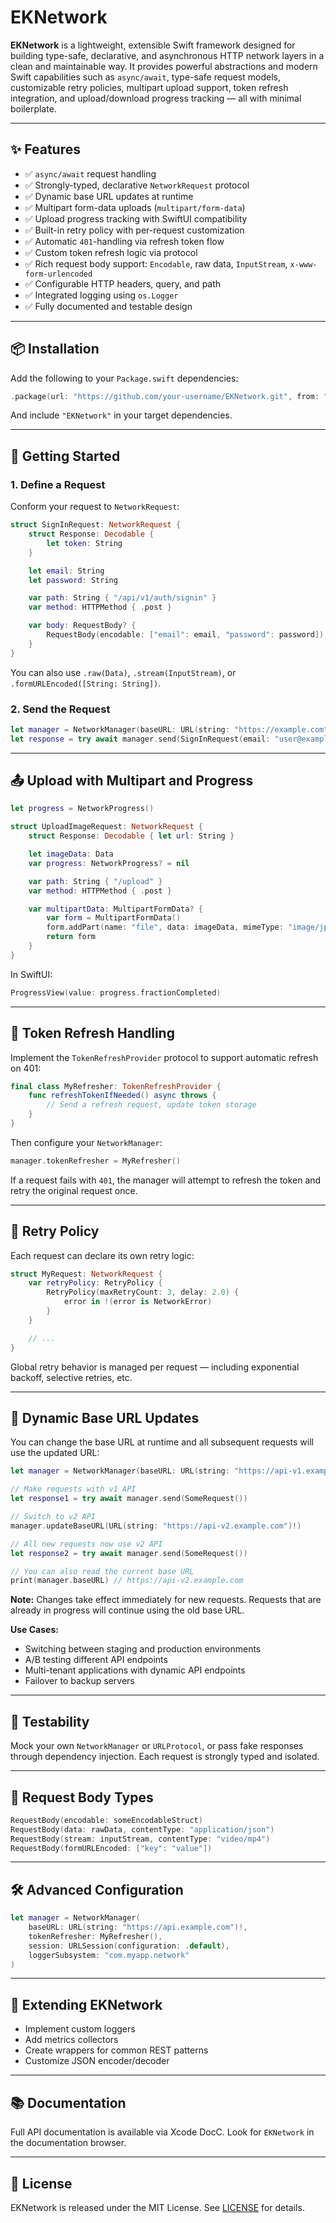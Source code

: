 # EKNetwork

**EKNetwork** is a lightweight, extensible Swift framework designed for building type-safe, declarative, and asynchronous HTTP network layers in a clean and maintainable way. It provides powerful abstractions and modern Swift capabilities such as `async/await`, type-safe request models, customizable retry policies, multipart upload support, token refresh integration, and upload/download progress tracking — all with minimal boilerplate.

---

## ✨ Features

- ✅ `async/await` request handling
- ✅ Strongly-typed, declarative `NetworkRequest` protocol
- ✅ Dynamic base URL updates at runtime
- ✅ Multipart form-data uploads (`multipart/form-data`)
- ✅ Upload progress tracking with SwiftUI compatibility
- ✅ Built-in retry policy with per-request customization
- ✅ Automatic `401`-handling via refresh token flow
- ✅ Custom token refresh logic via protocol
- ✅ Rich request body support: `Encodable`, raw data, `InputStream`, `x-www-form-urlencoded`
- ✅ Configurable HTTP headers, query, and path
- ✅ Integrated logging using `os.Logger`
- ✅ Fully documented and testable design

---

## 📦 Installation

Add the following to your `Package.swift` dependencies:

```swift
.package(url: "https://github.com/your-username/EKNetwork.git", from: "1.0.0")
```

And include `"EKNetwork"` in your target dependencies.

---

## 🚀 Getting Started

### 1. Define a Request

Conform your request to `NetworkRequest`:

```swift
struct SignInRequest: NetworkRequest {
    struct Response: Decodable {
        let token: String
    }

    let email: String
    let password: String

    var path: String { "/api/v1/auth/signin" }
    var method: HTTPMethod { .post }

    var body: RequestBody? {
        RequestBody(encodable: ["email": email, "password": password])
    }
}
```

You can also use `.raw(Data)`, `.stream(InputStream)`, or `.formURLEncoded([String: String])`.

### 2. Send the Request

```swift
let manager = NetworkManager(baseURL: URL(string: "https://example.com")!)
let response = try await manager.send(SignInRequest(email: "user@example.com", password: "secret"))
```

---

## 📤 Upload with Multipart and Progress

```swift
let progress = NetworkProgress()

struct UploadImageRequest: NetworkRequest {
    struct Response: Decodable { let url: String }

    let imageData: Data
    var progress: NetworkProgress? = nil

    var path: String { "/upload" }
    var method: HTTPMethod { .post }

    var multipartData: MultipartFormData? {
        var form = MultipartFormData()
        form.addPart(name: "file", data: imageData, mimeType: "image/jpeg", filename: "photo.jpg")
        return form
    }
}
```

In SwiftUI:

```swift
ProgressView(value: progress.fractionCompleted)
```

---

## 🔁 Token Refresh Handling

Implement the `TokenRefreshProvider` protocol to support automatic refresh on 401:

```swift
final class MyRefresher: TokenRefreshProvider {
    func refreshTokenIfNeeded() async throws {
        // Send a refresh request, update token storage
    }
}
```

Then configure your `NetworkManager`:

```swift
manager.tokenRefresher = MyRefresher()
```

If a request fails with `401`, the manager will attempt to refresh the token and retry the original request once.

---

## 🔄 Retry Policy

Each request can declare its own retry logic:

```swift
struct MyRequest: NetworkRequest {
    var retryPolicy: RetryPolicy {
        RetryPolicy(maxRetryCount: 3, delay: 2.0) {
            error in !(error is NetworkError)
        }
    }

    // ...
}
```

Global retry behavior is managed per request — including exponential backoff, selective retries, etc.

---

## 🔗 Dynamic Base URL Updates

You can change the base URL at runtime and all subsequent requests will use the updated URL:

```swift
let manager = NetworkManager(baseURL: URL(string: "https://api-v1.example.com")!)

// Make requests with v1 API
let response1 = try await manager.send(SomeRequest())

// Switch to v2 API
manager.updateBaseURL(URL(string: "https://api-v2.example.com")!)

// All new requests now use v2 API
let response2 = try await manager.send(SomeRequest())

// You can also read the current base URL
print(manager.baseURL) // https://api-v2.example.com
```

**Note:** Changes take effect immediately for new requests. Requests that are already in progress will continue using the old base URL.

**Use Cases:**

- Switching between staging and production environments
- A/B testing different API endpoints
- Multi-tenant applications with dynamic API endpoints
- Failover to backup servers

---

## 🧪 Testability

Mock your own `NetworkManager` or `URLProtocol`, or pass fake responses through dependency injection. Each request is strongly typed and isolated.

---

## 🧱 Request Body Types

```swift
RequestBody(encodable: someEncodableStruct)
RequestBody(data: rawData, contentType: "application/json")
RequestBody(stream: inputStream, contentType: "video/mp4")
RequestBody(formURLEncoded: ["key": "value"])
```

---

## 🛠 Advanced Configuration

```swift
let manager = NetworkManager(
    baseURL: URL(string: "https://api.example.com")!,
    tokenRefresher: MyRefresher(),
    session: URLSession(configuration: .default),
    loggerSubsystem: "com.myapp.network"
)
```

---

## 🧩 Extending EKNetwork

- Implement custom loggers
- Add metrics collectors
- Create wrappers for common REST patterns
- Customize JSON encoder/decoder

---

## 📚 Documentation

Full API documentation is available via Xcode DocC. Look for `EKNetwork` in the documentation browser.

---

## 📄 License

EKNetwork is released under the MIT License. See [LICENSE](LICENSE) for details.
